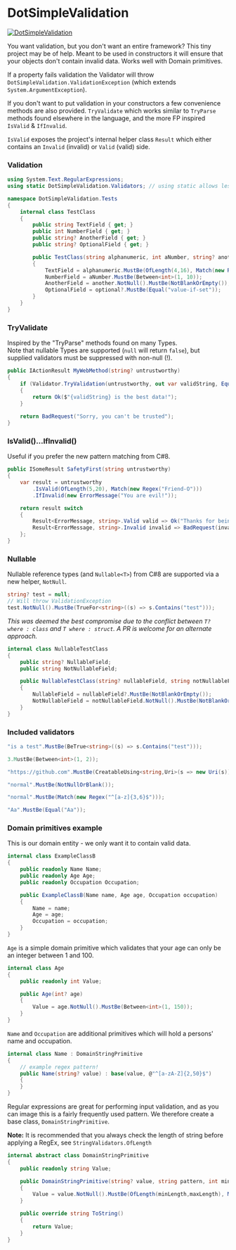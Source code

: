 # DotSimpleValidation

[![DotSimpleValidation](https://img.shields.io/nuget/v/DotSimpleValidation )](https://www.nuget.org/packages/DotSimpleValidation/)

You want validation, but you don't want an entire framework? This tiny project may be of help.
Meant to be used in constructors it will ensure that your objects don't contain invalid data. 
Works well with Domain primitives.

If a property fails validation the Validator will throw `DotSimpleValidation.ValidationException` (which extends `System.ArgumentException`).  
 
 If you don't want to put validation in your constructors 
 a few convenience methods are also provided. `TryValidate` which works similar to `TryParse` methods
 found elsewhere in the language, and the more FP inspired `IsValid` & `IfInvalid`.    
 
 `IsValid` exposes the project's internal helper class `Result` which either contains an `Invalid` (invalid) or `Valid` (valid) side.   

### Validation

```C#
using System.Text.RegularExpressions;
using static DotSimpleValidation.Validators; // using static allows less verbose usage

namespace DotSimpleValidation.Tests
{
    internal class TestClass
    {
        public string TextField { get; }
        public int NumberField { get; }
        public string? AnotherField { get; }
        public string? OptionalField { get; }

        public TestClass(string alphanumeric, int aNumber, string? another, string optional = null)
        {
            TextField = alphanumeric.MustBe(OfLength(4,16), Match(new Regex("([a-zA-Z0-9])")));
            NumberField = aNumber.MustBe(Between<int>(1, 10));
            AnotherField = another.NotNull().MustBe(NotBlankOrEmpty());
            OptionalField = optional?.MustBe(Equal("value-if-set"));
        }
    }
}
```

### TryValidate
Inspired by the "TryParse" methods found on many Types.  
Note that nullable Types are supported (`null` will return `false`), but  
supplied validators must be suppressed with non-null (!). 

```C#
public IActionResult MyWebMethod(string? untrustworthy)
{
    if (Validator.TryValidation(untrustworthy, out var validString, Equal("good data")!)) 
    {
        return Ok($"{validString} is the best data!");
    } 
 
    return BadRequest("Sorry, you can't be trusted");     
}
```

### IsValid()...IfInvalid()
Useful if you prefer the new pattern matching from C#8.

```C#
public ISomeResult SafetyFirst(string untrustworthy)
{
    var result = untrustworthy
        .IsValid(OfLength(5,20), Match(new Regex("Friend-O")))
        .IfInvalid(new ErrorMessage("You are evil!"));

    return result switch
    {
        Result<ErrorMessage, string>.Valid valid => Ok("Thanks for being our " + valid.Data),
        Result<ErrorMessage, string>.Invalid invalid => BadRequest(invalid.Error)
    }; 
}
```

### Nullable

Nullable reference types (and `Nullable<T>`) from C#8 are supported via a new helper, `NotNull`. 

```C#
string? test = null;
// Will throw ValidationException
test.NotNull().MustBe(TrueFor<string>((s) => s.Contains("test"))); 
```

*This was deemed the best compromise due to the conflict between `T? where : class` and `T where : struct`. A PR is welcome for an alternate approach.* 

```C#
internal class NullableTestClass
{
    public string? NullableField;
    public string NotNullableField;

    public NullableTestClass(string? nullableField, string notNullableField)
    {
        NullableField = nullableField?.MustBe(NotBlankOrEmpty());
        NotNullableField = notNullableField.NotNull().MustBe(NotBlankOrEmpty());
    }
}
```


### Included validators

```C#
"is a test".MustBe(BeTrue<string>((s) => s.Contains("test")));
```

```C#
3.MustBe(Between<int>(1, 2));
```

```C#
"https://github.com".MustBe(CreatableUsing<string,Uri>(s => new Uri(s)));
```

```C#
"normal".MustBe(NotNullOrBlank());
```

```C#
"normal".MustBe(Match(new Regex("^[a-z]{3,6}$")));
```

```C#
"Aa".MustBe(Equal("Aa"));
```

### Domain primitives example

This is our domain entity - we only want it to contain valid data.

```C#
internal class ExampleClassB
{
    public readonly Name Name;
    public readonly Age Age;
    public readonly Occupation Occupation;

    public ExampleClassB(Name name, Age age, Occupation occupation)
    {
        Name = name;
        Age = age;
        Occupation = occupation;
    }
}
```

`Age` is a simple domain primitive which validates that your age can only be an integer between 1 and 100.

```C#
internal class Age
{
    public readonly int Value;

    public Age(int? age)
    {
        Value = age.NotNull().MustBe(Between<int>(1, 150));
    }
}
```
`Name` and `Occupation` are additional primitives which will hold a persons' name and occupation.

```C#
internal class Name : DomainStringPrimitive
{
    // example regex pattern!
    public Name(string? value) : base(value, @"^[a-zA-Z]{2,50}$") 
    {
    }
}
```
Regular expressions are great for performing input validation, and as you can image this is a fairly frequently used pattern. We therefore create a base class, `DomainStringPrimitive`.  

**Note:** It is recommended that you always check the length of string before applying a RegEx, see `StringValidators.OfLength`

```C#
internal abstract class DomainStringPrimitive
{
    public readonly string Value;

    public DomainStringPrimitive(string? value, string pattern, int minLength = 3, int maxLength = 30)
    {
        Value = value.NotNull().MustBe(OfLength(minLength,maxLength), Match(new Regex(pattern)));
    }

    public override string ToString()
    {
        return Value;
    }
}
```
